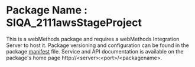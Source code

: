 # Package Name : SIQA_2111awsStageProject
This is a webMethods package and requires a webMethods Integration Server to host it. Package versioning and configuration can be found in the package [manifest](./SIQA_2111awsStageProject/manifest.v3) file. Service and API documentation is available on the package's home page http://&lt;server&gt;:&lt;port&gt;/&lt;packagename>.